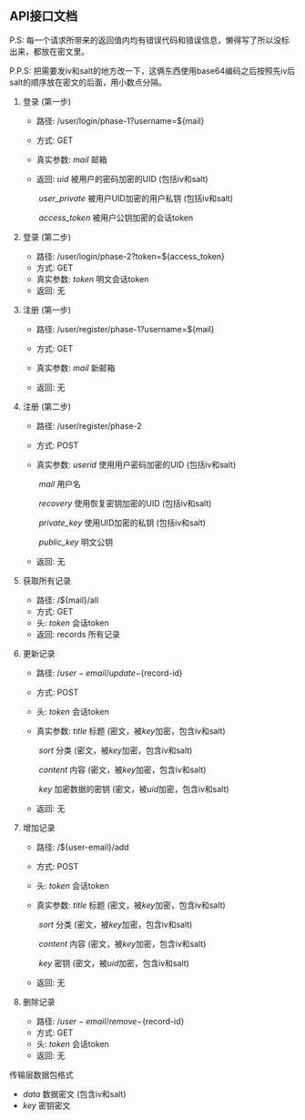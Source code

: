 ## API接口文档

P.S: 每一个请求所带来的返回值内均有错误代码和错误信息，懒得写了所以没标出来，都放在密文里。

P.P.S: 把需要发iv和salt的地方改一下，这俩东西使用base64编码之后按照先iv后salt的顺序放在密文的后面，用小数点分隔。

1. 登录 (第一步)

   - 路径: /user/login/phase-1?username=${mail}

   - 方式: GET

   - 真实参数: *mail*       邮箱

   - 返回:         *uid*                  被用户的密码加密的UID (包括iv和salt)

     ​                 *user_private*   被用户UID加密的用户私钥 (包括iv和salt)

     ​                 *access_token*  被用户公钥加密的会话token
   
2. 登录 (第二步)

   - 路径: /user/login/phase-2?token=${access_token}
   - 方式: GET
   - 真实参数: *token*   明文会话token
   - 返回: 无

3. 注册 (第一步)

   - 路径: /user/register/phase-1?username=${mail}

   - 方式: GET

   - 真实参数: *mail*         新邮箱

   - 返回: 无

4. 注册 (第二步)

   - 路径: /user/register/phase-2

   - 方式: POST

   - 真实参数: *userid*                 使用用户密码加密的UID (包括iv和salt)

     ​                 *mail*                     用户名

     ​                 *recovery*              使用恢复密钥加密的UID (包括iv和salt)

     ​                 *private_key*          使用UID加密的私钥 (包括iv和salt)

     ​                 *public_key*            明文公钥

   - 返回:        无

5. 获取所有记录
   - 路径: /${mail}/all
   - 方式: GET
   - 头: *token*                              会话token
   - 返回: records                      所有记录
   
6. 更新记录

   - 路径: /${user-email}/update-${record-id}

   - 方式: POST

   - 头: *token*                               会话token

   - 真实参数: *title*                       标题 (密文，被*key*加密，包含iv和salt)

     ​                 *sort*                       分类 (密文，被*key*加密，包含iv和salt)

     ​                 *content*                 内容 (密文，被*key*加密，包含iv和salt)

     ​                 *key*                        加密数据的密钥 (密文，被*uid*加密，包含iv和salt)

   - 返回: 无

     

7. 增加记录

   - 路径: /${user-email}/add

   - 方式: POST

   - 头: *token*                                会话token

   - 真实参数: *title*                       标题 (密文，被*key*加密，包含iv和salt)

     ​                 *sort*                       分类 (密文，被*key*加密，包含iv和salt)

     ​                 *content*                 内容 (密文，被*key*加密，包含iv和salt)

     ​                 *key*                        密钥 (密文，被*uid*加密，包含iv和salt)

   - 返回: 无

8. 删除记录

   - 路径: /${user-email}/remove-${record-id}
   - 方式: GET
   - 头: *token*                                 会话token
   - 返回: 无



传输层数据包格式

- *data*               数据密文 (包含iv和salt)
- *key*                 密钥密文



